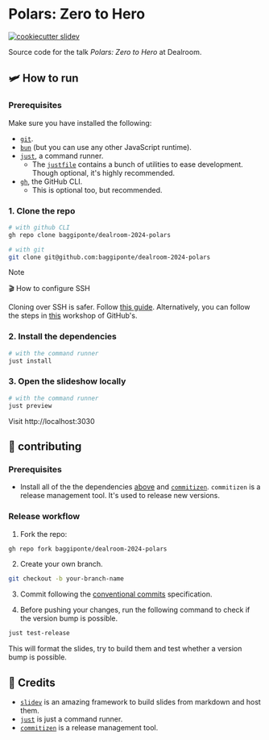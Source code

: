 # Polars: Zero to Hero

[![cookiecutter slidev](https://img.shields.io/badge/cookiecutter-slidev-D4AA00?logo=cookiecutter&logoColor=fff)](https://github.com/baggiponte/cookiecutter-slidev)

Source code for the talk *Polars: Zero to Hero* at Dealroom.

## 🛩️ How to run

### Prerequisites

Make sure you have installed the following:

* [`git`](https://git-scm.com/).
* [`bun`](https://bun.sh/) (but you can use any other JavaScript runtime).
* [`just`](https://just.systems/), a command runner.
  * The [`justfile`](./justfile) contains a bunch of utilities to ease development. Though optional, it's highly recommended.
* [`gh`](https://cli.github.com/), the GitHub CLI.
  * This is optional too, but recommended.

### 1. Clone the repo

```bash
# with github CLI
gh repo clone baggiponte/dealroom-2024-polars

# with git
git clone git@github.com:baggiponte/dealroom-2024-polars
```

> [!NOTE]
>
> 🎬 How to configure SSH
>
> Cloning over SSH is safer. Follow [this guide](https://www.youtube.com/watch?v=5o9ltH6YmtM).
> Alternatively, you can follow the steps in [this](https://github.com/git-merge-workshops/simplify-signing-with-ssh/blob/main/exercises/01-setup-workstation.md) workshop of GitHub's.

### 2. Install the dependencies

```bash
# with the command runner
just install
```

### 3. Open the slideshow locally

```bash
# with the command runner
just preview
```

Visit http://localhost:3030

## 🤗 contributing

### Prerequisites

* Install all of the the dependencies [above](./README.md#%EF%B8%8F-how-to-run) and [`commitizen`](https://commitizen-tools.github.io/commitizen/). `commitizen` is a release management tool. It's used to release new versions.

### Release workflow

1. Fork the repo:

```bash
gh repo fork baggiponte/dealroom-2024-polars
```

2. Create your own branch.

```bash
git checkout -b your-branch-name
```

3. Commit following the [conventional commits](https://www.conventionalcommits.org/en/v1.0.0/) specification.

4. Before pushing your changes, run the following command to check if the version bump is possible.

```bash
just test-release
```

This will format the slides, try to build them and test whether a version bump is possible.

## 🙏 Credits

- [`slidev`](https://github.com/slidevjs/slidev) is an amazing framework to build slides from markdown and host them.
- [`just`](https://github.com/casey/just) is just a command runner.
- [`commitizen`](https://commitizen-tools.github.io/commitizen/) is a release management tool.
